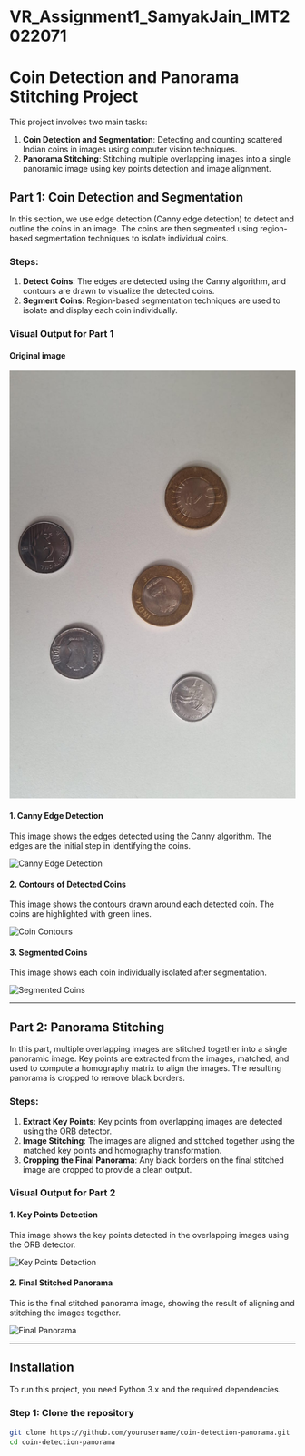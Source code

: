 # VR_Assignment1_SamyakJain_IMT2022071
# Coin Detection and Panorama Stitching Project

This project involves two main tasks:

1. **Coin Detection and Segmentation**: Detecting and counting scattered Indian coins in images using computer vision techniques.
2. **Panorama Stitching**: Stitching multiple overlapping images into a single panoramic image using key points detection and image alignment.

## Part 1: Coin Detection and Segmentation

In this section, we use edge detection (Canny edge detection) to detect and outline the coins in an image. The coins are then segmented using region-based segmentation techniques to isolate individual coins.

### Steps:
1. **Detect Coins**: The edges are detected using the Canny algorithm, and contours are drawn to visualize the detected coins.
2. **Segment Coins**: Region-based segmentation techniques are used to isolate and display each coin individually.

### Visual Output for Part 1
#### Original image
![Original image](coinsIMAGE.jpg)


#### 1. Canny Edge Detection
This image shows the edges detected using the Canny algorithm. The edges are the initial step in identifying the coins.

![Canny Edge Detection](canny_edges.jpg)

#### 2. Contours of Detected Coins
This image shows the contours drawn around each detected coin. The coins are highlighted with green lines.

![Coin Contours](coin_contours.jpg)

#### 3. Segmented Coins
This image shows each coin individually isolated after segmentation.

![Segmented Coins](images/segmented_coins.jpg)

---

## Part 2: Panorama Stitching

In this part, multiple overlapping images are stitched together into a single panoramic image. Key points are extracted from the images, matched, and used to compute a homography matrix to align the images. The resulting panorama is cropped to remove black borders.

### Steps:
1. **Extract Key Points**: Key points from overlapping images are detected using the ORB detector.
2. **Image Stitching**: The images are aligned and stitched together using the matched key points and homography transformation.
3. **Cropping the Final Panorama**: Any black borders on the final stitched image are cropped to provide a clean output.

### Visual Output for Part 2

#### 1. Key Points Detection
This image shows the key points detected in the overlapping images using the ORB detector.

![Key Points Detection](images/key_points.jpg)

#### 2. Final Stitched Panorama
This is the final stitched panorama image, showing the result of aligning and stitching the images together.

![Final Panorama](images/final_panorama.jpg)

---

## Installation

To run this project, you need Python 3.x and the required dependencies.

### Step 1: Clone the repository
```bash
git clone https://github.com/yourusername/coin-detection-panorama.git
cd coin-detection-panorama
